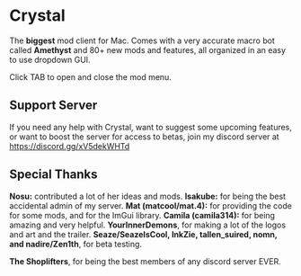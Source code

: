 # Crystal
The **biggest** mod client for Mac. Comes with a very accurate macro bot called **Amethyst** and 80+ new mods and features, all organized in an easy to use dropdown GUI. 

Click TAB to open and close the mod menu.

## Support Server
If you need any help with Crystal, want to suggest some upcoming features, or want to boost the server for access to betas, join my discord server at https://discord.gg/xV5dekWHTd

## Special Thanks
**Nosu:** contributed a lot of her ideas and mods.
**Isakube:** for being the best accidental admin of my server.
**Mat (matcool/mat.4):** for providing the code for some mods, and for the ImGui library.
**Camila (camila314):** for being amazing and very helpful.
**YourInnerDemons**, for making a lot of the logos and art and the trailer.
**Seaze/SeazeIsCool, InkZie, tallen_suired, nomn, and nadire/Zen1th**, for beta testing.

**The Shoplifters**, for being the best members of any discord server EVER.